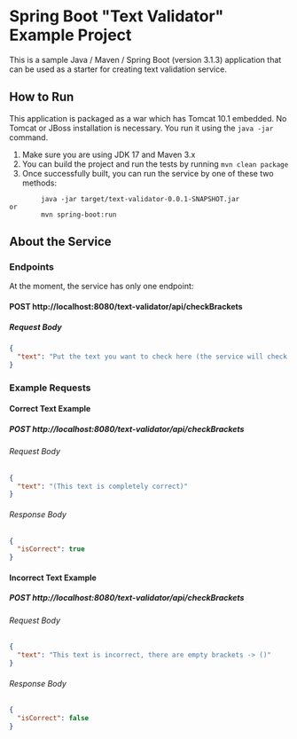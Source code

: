 # Spring Boot "Text Validator" Example Project

This is a sample Java / Maven / Spring Boot (version 3.1.3) application that can be used as a starter for creating text 
validation service.

## How to Run

This application is packaged as a war which has Tomcat 10.1 embedded. No Tomcat or JBoss installation is necessary. You run it using the ```java -jar``` command.

1. Make sure you are using JDK 17 and Maven 3.x
2. You can build the project and run the tests by running ```mvn clean package```
3. Once successfully built, you can run the service by one of these two methods:
```
        java -jar target/text-validator-0.0.1-SNAPSHOT.jar
or
        mvn spring-boot:run
```
## About the Service
### Endpoints

At the moment, the service has only one endpoint:

#### **POST** http://localhost:8080/text-validator/api/checkBrackets

##### Request Body

```json
{
  "text": "Put the text you want to check here (the service will check whether the brackets are correct, whether there are any unclosed or empty pairs)."
}
```
### Example Requests

#### Correct Text Example

##### **POST** http://localhost:8080/text-validator/api/checkBrackets

###### Request Body

```json
{
  "text": "(This text is completely correct)"
}
```

###### Response Body

```json
{
  "isCorrect": true
}
```

#### Incorrect Text Example

##### **POST** http://localhost:8080/text-validator/api/checkBrackets

###### Request Body

```json
{
  "text": "This text is incorrect, there are empty brackets -> ()"
}
```

###### Response Body

```json
{
  "isCorrect": false
}
```

